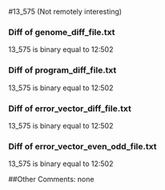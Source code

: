 #13_575 (Not remotely interesting)
### Diff of genome_diff_file.txt  
13_575 is binary equal to 12:502   
### Diff of program_diff_file.txt  
13_575 is binary equal to 12:502 
### Diff of error_vector_diff_file.txt  
13_575 is binary equal to 12:502   
### Diff of error_vector_even_odd_file.txt  
13_575 is binary equal to 12:502   

##Other Comments: 
none 
